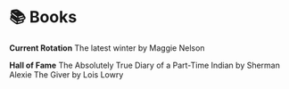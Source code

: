 # 📚 Books
**Current Rotation**
The latest winter by Maggie Nelson

**Hall of Fame**
The Absolutely True Diary of a Part-Time Indian by Sherman Alexie
The Giver by Lois Lowry 